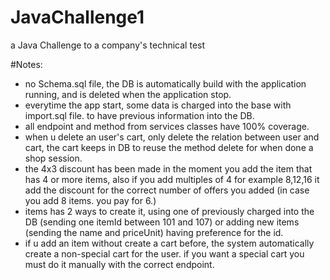 # JavaChallenge1
a Java Challenge to a company's technical test

#Notes:

- no Schema.sql file, the DB is automatically build with the application running, and is deleted when the application stop. 
- everytime the app start, some data is charged into the base with import.sql file. to have previous information into the DB. 
- all endpoint and method from services classes have 100% coverage.
- when u delete an user's cart, only delete the relation between user and cart, the cart keeps in DB to reuse the method delete for when done a shop session.
- the 4x3 discount has been made in the moment you add the item that has 4 or more items, also if you add multiples of 4 for example 8,12,16 it add the discount for the correct number of offers you added (in case you add 8 items. you pay for 6.)
- items has 2 ways to create it, using one of previously charged into the DB (sending one itemId between 101 and 107) or adding new items (sending the name and priceUnit) having preference for the id.
- if u add an item without create a cart before, the system automatically create a non-special cart for the user. if you want a special cart you must do it manually with the correct endpoint.